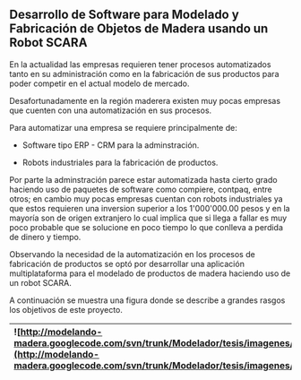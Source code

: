 ## Desarrollo de Software para Modelado y Fabricación de Objetos de Madera usando un Robot SCARA ##

En la actualidad las empresas requieren tener procesos automatizados tanto en su administración como en la fabricación de sus productos para poder competir en el actual modelo de mercado.

Desafortunadamente en la región maderera existen muy pocas empresas que cuenten con una automatización en sus procesos.

Para automatizar una empresa se requiere principalmente de:

  * Software tipo ERP - CRM para la adminstración.

  * Robots industriales para la fabricación de productos.

Por parte la adminstración parece estar automatizada hasta cierto grado haciendo uso de paquetes de software como compiere, contpaq, entre otros; en cambio muy pocas empresas cuentan con robots industriales ya que estos requieren una inversion superior a los 1'000'000.00 pesos y en la mayoría
son de origen extranjero lo cual implica que si llega a fallar es muy poco probable que se solucione en poco tiempo lo que conlleva a perdida de dinero y tiempo.

Observando la necesidad de la automatización en los procesos de fabricación de productos se optó por desarrollar una aplicación multiplataforma para el modelado de productos de madera haciendo uso de un robot SCARA.


A continuación se muestra una figura donde se describe a grandes rasgos los objetivos de este proyecto.

|![http://modelando-madera.googlecode.com/svn/trunk/Modelador/tesis/imagenes/objetivosTesis.png](http://modelando-madera.googlecode.com/svn/trunk/Modelador/tesis/imagenes/objetivosTesis.png)|
|:--------------------------------------------------------------------------------------------------------------------------------------------------------------------------------------------|